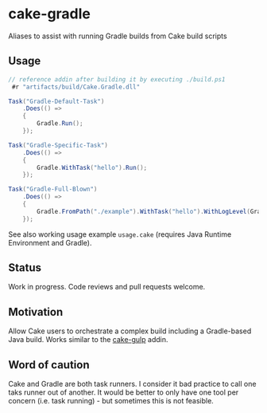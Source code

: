 # cake-gradle

Aliases to assist with running Gradle builds from Cake build scripts

## Usage

```c#
// reference addin after building it by executing ./build.ps1
 #r "artifacts/build/Cake.Gradle.dll"

Task("Gradle-Default-Task")
    .Does(() =>
    {
        Gradle.Run();
    });

Task("Gradle-Specific-Task")
    .Does(() =>
    {
        Gradle.WithTask("hello").Run();
    });

Task("Gradle-Full-Blown")
    .Does(() =>
    {
        Gradle.FromPath("./example").WithTask("hello").WithLogLevel(GradleLogLevel.Info).WithArguments("--offline --build-file build.gradle").Run();
    });

```

See also working usage example `usage.cake` (requires Java Runtime Environment and Gradle).

## Status

Work in progress. Code reviews and pull requests welcome.

## Motivation

Allow Cake users to orchestrate a complex build including a Gradle-based Java build.
Works similar to the [cake-gulp](https://github.com/Philo/cake-gulp) addin.

## Word of caution

Cake and Gradle are both task runners. I consider it bad practice to call one taks runner out of another. 
It would be better to only have one tool per concern (i.e. task running) - but sometimes this is not feasible.